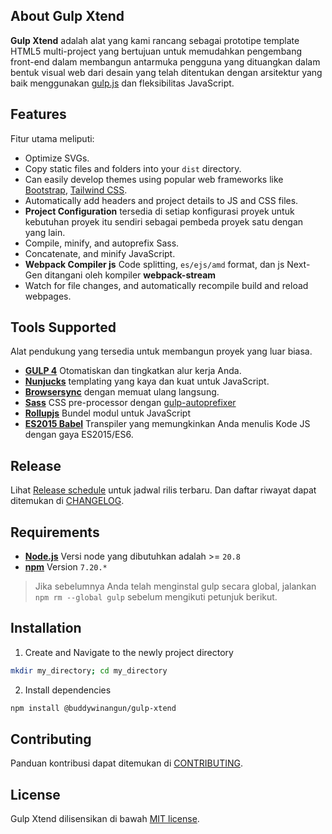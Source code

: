 ## About Gulp Xtend

**Gulp Xtend** adalah alat yang kami rancang sebagai prototipe template HTML5 multi-project yang bertujuan untuk memudahkan pengembang front-end dalam membangun antarmuka pengguna yang dituangkan dalam bentuk visual web dari desain yang telah ditentukan dengan arsitektur yang baik menggunakan [gulp.js](https://gulpjs.com/) dan fleksibilitas JavaScript.

## Features

Fitur utama meliputi:

- Optimize SVGs.
- Copy static files and folders into your `dist` directory.
- Can easily develop themes using popular web frameworks like [Bootstrap](https://getbootstrap.com/), [Tailwind CSS](https://tailwindcss.com/).
- Automatically add headers and project details to JS and CSS files.
- **Project Configuration** tersedia di setiap konfigurasi proyek untuk kebutuhan proyek itu sendiri sebagai pembeda proyek satu dengan yang lain.
- Compile, minify, and autoprefix Sass.
- Concatenate, and minify JavaScript.
- **Webpack Compiler js** Code splitting, `es/ejs/amd` format, dan js Next-Gen ditangani oleh kompiler **webpack-stream**
- Watch for file changes, and automatically recompile build and reload webpages.

## Tools Supported

Alat pendukung yang tersedia untuk membangun proyek yang luar biasa.

- [**GULP 4**](https://gulpjs.com/) Otomatiskan dan tingkatkan alur kerja Anda.
- [**Nunjucks**](https://mozilla.github.io/nunjucks/) templating yang kaya dan kuat untuk JavaScript.
- [**Browsersync**](https://browsersync.io/) dengan memuat ulang langsung.
- [**Sass**](http://sass-lang.com/) CSS pre-processor dengan [gulp-autoprefixer](https://www.npmjs.com/package/gulp-autoprefixer)
- [**Rollupjs**](https://rollupjs.org/) Bundel modul untuk JavaScript
- [**ES2015 Babel**](https://babeljs.io/) Transpiler yang memungkinkan Anda menulis Kode JS dengan gaya ES2015/ES6.

## Release

Lihat [Release schedule](/CHANGELOG.md#release-schedule) untuk jadwal rilis terbaru. Dan daftar riwayat dapat ditemukan di [CHANGELOG](/CHANGELOG.md#changelog).

## Requirements

- **[Node.js](https://nodejs.org/en/)** Versi node yang dibutuhkan adalah >= `20.8`
- **[npm](https://www.npmjs.com/)** Version  `7.20.*`

> Jika sebelumnya Anda telah menginstal gulp secara global, jalankan `npm rm --global gulp` sebelum mengikuti petunjuk berikut.

## Installation

1. Create and Navigate to the newly project directory
```bash
mkdir my_directory; cd my_directory
```

2. Install dependencies
```bash
npm install @buddywinangun/gulp-xtend
```

## Contributing

Panduan kontribusi dapat ditemukan di [CONTRIBUTING](.github/CONTRIBUTING.md).

## License

Gulp Xtend dilisensikan di bawah [MIT license](/LICENSE.md).
